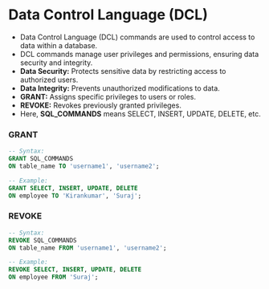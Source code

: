 # Data Control Language (DCL)
- Data Control Language (DCL) commands are used to control access to data within a database.
- DCL commands manage user privileges and permissions, ensuring data security and integrity.
- **Data Security:** Protects sensitive data by restricting access to authorized users.
- **Data Integrity:** Prevents unauthorized modifications to data.
- **GRANT:** Assigns specific privileges to users or roles.
- **REVOKE:** Revokes previously granted privileges.
- Here, **SQL_COMMANDS** means SELECT, INSERT, UPDATE, DELETE, etc.

### GRANT
```sql
-- Syntax: 
GRANT SQL_COMMANDS
ON table_name TO 'username1', 'username2';

-- Example:
GRANT SELECT, INSERT, UPDATE, DELETE 
ON employee TO 'Kirankumar', 'Suraj';
```

### REVOKE
```sql
-- Syntax: 
REVOKE SQL_COMMANDS
ON table_name FROM 'username1', 'username2';

-- Example:
REVOKE SELECT, INSERT, UPDATE, DELETE
ON employee FROM 'Suraj';
```
